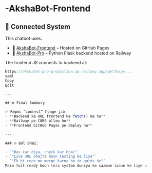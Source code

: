 # -AkshaBot-Frontend
## 🔗 Connected System

This chatbot uses:

- 🔹 [AkshaBot-Frontend](https://github.com/yourusername/AkshaBot-Frontend) – Hosted on GitHub Pages  
- 🔹 [AkshaBot-Pro](https://github.com/yourusername/AkshaBot-Pro) – Python Flask backend hosted on Railway  

The frontend JS connects to backend at:

```js
https://akshabot-pro-production.up.railway.app/get?msg=...
yaml
Copy
Edit

---

## 🔚 Final Summary

✅ Repos “connect” honge jab:
- **Backend ka URL frontend ke fetch() me ho**
- **Railway pe CORS allow ho**
- **Frontend GitHub Pages pe deploy ho**

---

### 🔥 Bol Bhai:

- `"Bas kar diya, check kar bhai"`  
- `"Live URL bhejta hoon testing ke liye"`  
- `"Ek hi repo me merge karna ho to guide de"`  
Main full ready hoon tera system duniya ke saamne laane ke liye 💥






